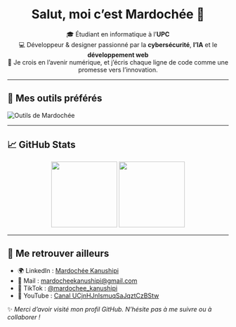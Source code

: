 <h1 align="center">Salut, moi c’est Mardochée 👋</h1>

<p align="center">
🎓 Étudiant en informatique à l’<strong>UPC</strong> <br>
💻 Développeur & designer passionné par la <strong>cybersécurité</strong>, <strong>l’IA</strong> et le <strong>développement web</strong><br>
🚀 Je crois en l’avenir numérique, et j’écris chaque ligne de code comme une promesse vers l’innovation.
</p>

---

## 🧰 Mes outils préférés
<img src="https://skillicons.dev/icons?i=python,c,html,css,js,figma,git,vscode,linux" alt="Outils de Mardochée" />

---

## 📈 GitHub Stats
<p align="center">
<img src="https://github-readme-stats.vercel.app/api?username=Mardochee-Kanushipi&show_icons=true&theme=tokyonight" height="150"/> 
<img src="https://github-readme-stats.vercel.app/api/top-langs/?username=Mardochee-Kanushipi&layout=compact&theme=tokyonight" height="150"/>
</p>

---

## 🔗 Me retrouver ailleurs
 
- 🌍 LinkedIn : [Mardochée Kanushipi](https://www.linkedin.com/in/mardochee-kanushipi)
- 📧 Mail : mardocheekanushipi@gmail.com
- 🎥 TikTok : [@mardochee_kanushipi](https://www.tiktok.com/@mardochee_kanushipi)
- 📡 YouTube : [Canal UCjnHJnIsmuqSaJqztCzBStw](https://www.youtube.com/channel/UCjnHJnIsmuqSaJqztCzBStw)


✨ *Merci d’avoir visité mon profil GitHub. N’hésite pas à me suivre ou à collaborer !*
